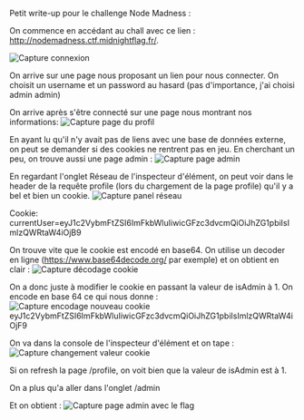 Petit write-up pour le challenge Node Madness :

On commence en accédant au chall avec ce lien : http://nodemadness.ctf.midnightflag.fr/.

![Capture connexion](https://i.imgur.com/dKP6ylz.png)

On arrive sur une page nous proposant un lien pour nous connecter. On choisit un username et un password au hasard (pas d'importance, j'ai choisi admin admin)

On arrive après s'être connecté sur une page nous montrant nos informations:
![Capture page du profil](https://i.imgur.com/rb6sVeQ.png)

En ayant lu qu'il n'y avait pas de liens avec une base de données externe, on peut se demander si des cookies ne rentrent pas en jeu.
En cherchant un peu, on trouve aussi une page admin : 
![Capture page admin](https://i.imgur.com/0WNpVrN.png)

En regardant l'onglet Réseau de l'inspecteur d'élément, on peut voir dans le header de la requête profile (lors du chargement de la page profile) qu'il y a bel et bien un cookie.
![Capture panel réseau](https://i.imgur.com/obR8hFF.png)


Cookie: currentUser=eyJ1c2VybmFtZSI6ImFkbWluIiwicGFzc3dvcmQiOiJhZG1pbiIsImlzQWRtaW4iOjB9


On trouve vite que le cookie est encodé en base64.
On utilise un decoder en ligne (https://www.base64decode.org/   par exemple) et on obtient en clair :
![Capture décodage cookie](https://i.imgur.com/deRrntl.png)


On a donc juste à modifier le cookie en passant la valeur de isAdmin à 1. On encode en base 64 ce qui nous donne : 
![Capture encodage nouveau cookie](https://i.imgur.com/GoOxeIe.png)
eyJ1c2VybmFtZSI6ImFkbWluIiwicGFzc3dvcmQiOiJhZG1pbiIsImlzQWRtaW4iOjF9

On va dans la console de l'inspecteur d'élément et on tape :
![Capture changement valeur cookie](https://i.imgur.com/Qo4I9tq.png)

Si on refresh la page /profile, on voit bien que la valeur de isAdmin est à 1.

On a plus qu'a aller dans l'onglet /admin

Et on obtient : 
![Capture page admin avec le flag](https://i.imgur.com/FYWLkR1.png)